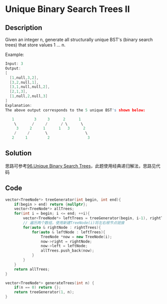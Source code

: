 # Unique Binary Search Trees II

## Description
Given an integer n, generate all structurally unique BST's (binary search trees) that store values 1 ... n.

Example:
```C++
Input: 3
Output:
[
  [1,null,3,2],
  [3,2,null,1],
  [3,1,null,null,2],
  [2,1,3],
  [1,null,2,null,3]
]
Explanation:
The above output corresponds to the 5 unique BST's shown below:

   1         3     3      2      1
    \       /     /      / \      \
     3     2     1      1   3      2
    /     /       \                 \
   2     1         2                 3
```

## Solution

思路可参考[96.Unique Binary Search Trees](./96.Unique-Binary-Search-Trees.md)，此题使用经典递归解法，思路见代码

## Code
```c++
vector<TreeNode*> treeGenerator(int begin, int end){
    if(begin > end) return {nullptr};
    vector<TreeNode*> allTrees;
    for(int i = begin; i <= end; ++i){
        vector<TreeNode*> leftTrees = treeGenerator(begin, i-1), rightTrees = treeGenerator(i+1, end);
        // 遍历两个数组，使用新建TreeNode(i)将左右根节点链接
        for(auto & rightNode : rightTrees){
            for(auto & leftNode : leftTrees){
                TreeNode *now = new TreeNode(i);
                now->right = rightNode;
                now->left = leftNode;
                allTrees.push_back(now);
            }
        }
    }
    return allTrees;
}

vector<TreeNode*> generateTrees(int n) {
    if(n == 0) return {};
    return treeGenerator(1, n);
}
```
